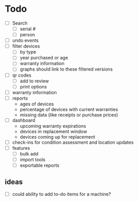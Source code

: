 # Todo

- [ ] Search
  - [ ] serial #
  - [ ] person
- [ ] undo events
- [ ] filter devices
  - [ ] by type
  - [ ] year purchased or age
  - [ ] warranty information
  - [ ] graphs should link to these filtered versions
- [ ] qr codes
  - [ ] add to review
  - [ ] print options
- [ ] warranty information
- [ ] reports
  - ages of devices
  - percentage of devices with current warranties
  - missing data (like receipts or purchase prices)
- [ ] dashboard
  - upcoming warranty expirations
  - devices in replacement window
  - devices coming up for replacement
- [ ] check-ins for condition assessment and location updates
- [ ] features
  - [ ] bulk add
  - [ ] import tools
  - [ ] exportable reports

## ideas

  - [ ] could ability to add to-do items for a machine?
